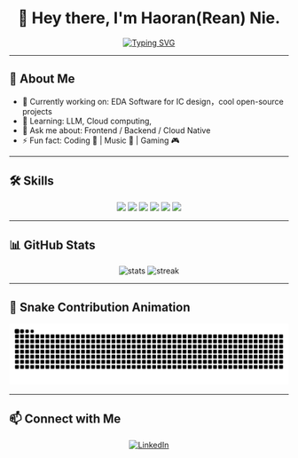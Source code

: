 <!-- GitHub Profile README -->
<h1 align="center">👋 Hey there, I'm Haoran(Rean) Nie.</h1>

<!-- Typing SVG -->
<p align="center">
  <a href="https://git.io/typing-svg">
    <img src="https://readme-typing-svg.herokuapp.com?font=Fira+Code&pause=1000&color=36BCF7&width=500&lines=Welcome+to+my+GitHub!;Full-Stack+Developer;Open-Source+Enthusiast;Code+Changes+the+World" alt="Typing SVG" />
  </a>
</p>

---

## 🚀 About Me
- 🔭 Currently working on: EDA Software for IC design，cool open-source projects
- 🌱 Learning: LLM, Cloud computing,
- 💬 Ask me about: Frontend / Backend / Cloud Native
- ⚡ Fun fact: Coding 🎯 | Music 🎵 | Gaming 🎮

---

## 🛠 Skills
<p align="center">
  <img src="https://img.shields.io/badge/-C++-00599C?style=flat-square&logo=c%2B%2B&logoColor=white" />
  <img src="https://img.shields.io/badge/-JavaScript-F7DF1E?style=flat-square&logo=javascript&logoColor=black" />
  <img src="https://img.shields.io/badge/-Python-3776AB?style=flat-square&logo=python&logoColor=white" />
  <img src="https://img.shields.io/badge/-React-61DAFB?style=flat-square&logo=react&logoColor=black" />
  <img src="https://img.shields.io/badge/-Node.js-339933?style=flat-square&logo=node.js&logoColor=white" />
  <img src="https://img.shields.io/badge/-Docker-2496ED?style=flat-square&logo=docker&logoColor=white" />
</p>

---

## 📊 GitHub Stats
<p align="center">
  <img src="https://github-readme-stats.vercel.app/api?username=Ablution-han220&show_icons=true&theme=tokyonight" alt="stats" />
  <img src="https://github-readme-streak-stats.herokuapp.com/?user=Ablution-han220&theme=tokyonight" alt="streak" />
</p>

---

## 🐍 Snake Contribution Animation
<p align="center">
  <img src="https://raw.githubusercontent.com/Ablution-han220/Ablution-han220/refs/heads/output/github-contribution-grid-snake.svg" alt="snake" />
</p>


---
## 📫 Connect with Me
<p align="center">
   <a href="https://www.linkedin.com/in/haoran-rean-nie-15482920b/" target="_blank"><img src="https://img.shields.io/badge/LinkedIn-%230077B5.svg?&style=flat-square&logo=linkedin&logoColor=white" alt="LinkedIn"></a>
</p>
<!--
## 📫 Connect with Me
<p align="center">
  <a href="https://yourwebsite.com"><img src="https://img.icons8.com/color/48/000000/domain--v1.png"/></a>
  <a href="https://twitter.com/your_twitter"><img src="https://img.icons8.com/color/48/000000/twitter--v1.png"/></a>
  <a href="https://space.bilibili.com/your_bilibili"><img src="https://img.icons8.com/color/48/000000/bilibili.png"/></a>
  <a href="mailto:your@email.com"><img src="https://img.icons8.com/color/48/000000/gmail-new.png"/></a>
</p>
### Hi there 👋  
I'm **Haoran(Rean) Nie**, a new software developer engineer!  
<img src="https://visitor-badge.laobi.icu/badge?page_id=Ablution-han220.Ablution-han220" alt="visitors" />
<a href="https://www.linkedin.com/in/haoran-rean-nie-15482920b/" target="_blank"><img src="https://img.shields.io/badge/LinkedIn-%230077B5.svg?&style=flat-square&logo=linkedin&logoColor=white" alt="LinkedIn"></a>

![](https://img.shields.io/badge/Tool-VS%20Code-blue)  
![Visitor Count](https://visitor-badge.laobi.icu/badge?page_id=Ablution-han220)

![Rean's GitHub stats](https://github-readme-stats.vercel.app/api?username=Ablution-han220&show_icons=true&count_private=true&theme=radical)  

**Ablution-han220/Ablution-han220** is a ✨ _special_ ✨ repository because its `README.md` (this file) appears on your GitHub profile.

Here are some ideas to get you started:
<div align="left">
    <img  src="https://github-readme-streak-stats.herokuapp.com/?user=Ablution-han220&theme=dark" />
</div>
- 🔭 I’m currently working on ...
- 🌱 I’m currently learning ...
- 👯 I’m looking to collaborate on ...
- 🤔 I’m looking for help with ...
- 💬 Ask me about ...
- 📫 How to reach me: ...
- 😄 Pronouns: ...
- ⚡ Fun fact: ...
-->
